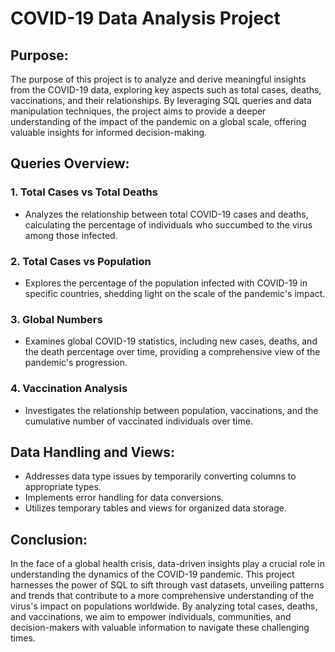 # COVID-19 Data Analysis Project

## Purpose:
The purpose of this project is to analyze and derive meaningful insights from the COVID-19 data, exploring key aspects such as total cases, deaths, vaccinations, and their relationships. By leveraging SQL queries and data manipulation techniques, the project aims to provide a deeper understanding of the impact of the pandemic on a global scale, offering valuable insights for informed decision-making.

## Queries Overview:

### 1. Total Cases vs Total Deaths
   - Analyzes the relationship between total COVID-19 cases and deaths, calculating the percentage of individuals who succumbed to the virus among those infected.

### 2. Total Cases vs Population
   - Explores the percentage of the population infected with COVID-19 in specific countries, shedding light on the scale of the pandemic's impact.

### 3. Global Numbers
   - Examines global COVID-19 statistics, including new cases, deaths, and the death percentage over time, providing a comprehensive view of the pandemic's progression.

### 4. Vaccination Analysis
   - Investigates the relationship between population, vaccinations, and the cumulative number of vaccinated individuals over time.

## Data Handling and Views:

- Addresses data type issues by temporarily converting columns to appropriate types.
- Implements error handling for data conversions.
- Utilizes temporary tables and views for organized data storage.

## Conclusion:
In the face of a global health crisis, data-driven insights play a crucial role in understanding the dynamics of the COVID-19 pandemic. This project harnesses the power of SQL to sift through vast datasets, unveiling patterns and trends that contribute to a more comprehensive understanding of the virus's impact on populations worldwide. By analyzing total cases, deaths, and vaccinations, we aim to empower individuals, communities, and decision-makers with valuable information to navigate these challenging times.
